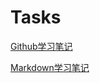 # Tasks
[Github学习笔记](https://github.com/yjx211835/Tasks/blob/main/Github%E5%AD%A6%E4%B9%A0%E7%AC%94%E8%AE%B0.md)

[Markdown学习笔记](https://github.com/yjx211835/Tasks/blob/main/%23%20Markdown%E5%AD%A6%E4%B9%A0%E7%AC%94%E8%AE%B0.md)
